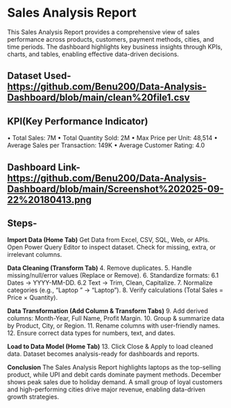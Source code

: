 # Sales Analysis Report
This Sales Analysis Report provides a comprehensive view of sales performance across products, customers, payment methods, cities, and time periods. The dashboard highlights key business insights through KPIs, charts, and tables, enabling effective data-driven decisions.
## Dataset Used-https://github.com/Benu200/Data-Analysis-Dashboard/blob/main/clean%20file1.csv

## KPI(Key Performance Indicator)
•	Total Sales: 7M
•	Total Quantity Sold: 2M
•	Max Price per Unit: 48,514
•	Average Sales per Transaction: 149K
•	Average Customer Rating: 4.0
## Dashboard Link-https://github.com/Benu200/Data-Analysis-Dashboard/blob/main/Screenshot%202025-09-22%20180413.png
## Steps-
**Import Data (Home Tab)**
Get Data from Excel, CSV, SQL, Web, or APIs.
Open Power Query Editor to inspect dataset.
Check for missing, extra, or irrelevant columns.

**Data Cleaning (Transform Tab)**
4. Remove duplicates.
5. Handle missing/null/error values (Replace or Remove).
6. Standardize formats:
6.1 Dates → YYYY-MM-DD.
6.2 Text → Trim, Clean, Capitalize.
7. Normalize categories (e.g., “Laptop ” → “Laptop”).
8. Verify calculations (Total Sales = Price × Quantity).

**Data Transformation (Add Column & Transform Tabs)**
9. Add derived columns: Month-Year, Full Name, Profit Margin.
10. Group & summarize data by Product, City, or Region.
11. Rename columns with user-friendly names.
12. Ensure correct data types for numbers, text, and dates.

**Load to Data Model (Home Tab)**
13. Click Close & Apply to load cleaned data.
Dataset becomes analysis-ready for dashboards and reports.

**Conclusion**
The Sales Analysis Report highlights laptops as the top-selling product, while UPI and debit cards dominate payment methods. December shows peak sales due to holiday demand. A small group of loyal customers and high-performing cities drive major revenue, enabling data-driven growth strategies.


